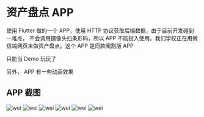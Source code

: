 # 资产盘点 APP

使用 Flutter 做的一个 APP，使用 HTTP 协议获取后端数据，由于目前开发碰到一难点，
不会调用摄像头扫条形码，所以 APP 不能投入使用。我们学校正在用微信端网页来做资产盘点。这个 APP 是同款阉割版 APP

只能当 Demo 玩玩了

另外， APP 有一些动画效果

## APP 截图

![wei](./image/1.png)
![wei](./image/2.png)
![wei](./image/7.png)
![wei](./image/8.png)
![wei](./image/9.png)
![wei](./image/6.png)
